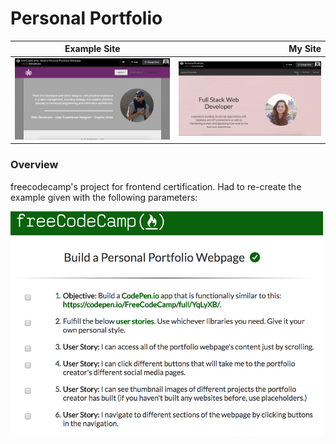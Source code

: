 # Personal Portfolio

| Example Site |        My Site      |
| ------------ | -----------: |
| ![alt text](https://github.com/laurengranada/personal-portfolio/blob/master/read-images/example.gif) | ![alt text](https://github.com/laurengranada/personal-portfolio/blob/master/read-images/mine.gif) |

### Overview
freecodecamp's project for frontend certification. Had to re-create the example given with the following parameters:

<img src="https://github.com/laurengranada/personal-portfolio/blob/master/read-images/freecodecamp.png" width="500">
